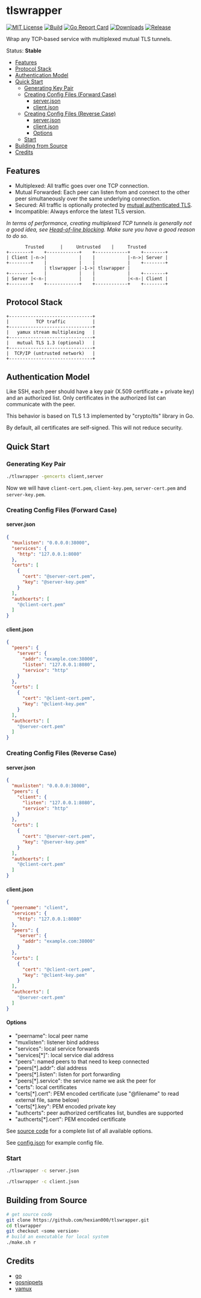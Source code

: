 # tlswrapper

[![MIT License](https://img.shields.io/github/license/hexian000/tlswrapper)](https://github.com/hexian000/tlswrapper/blob/master/LICENSE)
[![Build](https://github.com/hexian000/tlswrapper/actions/workflows/build.yaml/badge.svg)](https://github.com/hexian000/tlswrapper/actions/workflows/build.yaml)
[![Go Report Card](https://goreportcard.com/badge/github.com/hexian000/tlswrapper)](https://goreportcard.com/report/github.com/hexian000/tlswrapper)
[![Downloads](https://img.shields.io/github/downloads/hexian000/tlswrapper/total.svg)](https://github.com/hexian000/tlswrapper/releases)
[![Release](https://img.shields.io/github/release/hexian000/tlswrapper.svg?style=flat)](https://github.com/hexian000/tlswrapper/releases)

Wrap any TCP-based service with multiplexed mutual TLS tunnels.

Status: **Stable**

- [Features](#features)
- [Protocol Stack](#protocol-stack)
- [Authentication Model](#authentication-model)
- [Quick Start](#quick-start)
  - [Generating Key Pair](#generating-key-pair)
  - [Creating Config Files (Forward Case)](#creating-config-files-forward-case)
    - [server.json](#serverjson)
    - [client.json](#clientjson)
  - [Creating Config Files (Reverse Case)](#creating-config-files-reverse-case)
    - [server.json](#serverjson-1)
    - [client.json](#clientjson-1)
    - [Options](#options)
  - [Start](#start)
- [Building from Source](#building-from-source)
- [Credits](#credits)

## Features

- Multiplexed: All traffic goes over one TCP connection.
- Mutual Forwarded: Each peer can listen from and connect to the other peer simultaneously over the same underlying connection.
- Secured: All traffic is optionally protected by [mutual authenticated TLS](https://en.wikipedia.org/wiki/Mutual_authentication#mTLS).
- Incompatible: Always enforce the latest TLS version.

*In terms of performance, creating multiplexed TCP tunnels is generally not a good idea, see [Head-of-line blocking](https://en.wikipedia.org/wiki/Head-of-line_blocking). Make sure you have a good reason to do so.*

```
       Trusted      |     Untrusted    |     Trusted
+--------+    +------------+    +------------+    +--------+
| Client |-n->|            |    |            |-n->| Server |
+--------+    |            |    |            |    +--------+
              | tlswrapper |-1->| tlswrapper |
+--------+    |            |    |            |    +--------+
| Server |<-n-|            |    |            |<-n-| Client |
+--------+    +------------+    +------------+    +--------+
```

## Protocol Stack

```
+-------------------------------+
|          TCP traffic          |
+-------------------------------+
|   yamux stream multiplexing   |
+-------------------------------+
|   mutual TLS 1.3 (optional)   |
+-------------------------------+
|  TCP/IP (untrusted network)   |
+-------------------------------+
```

## Authentication Model

Like SSH, each peer should have a key pair (X.509 certificate + private key) and an authorized list. Only certificates in the authorized list can communicate with the peer.

This behavior is based on TLS 1.3 implemented by "crypto/tls" library in Go.

By default, all certificates are self-signed. This will not reduce security. 

## Quick Start

### Generating Key Pair

```sh
./tlswrapper -gencerts client,server
```

Now we will have `client-cert.pem`, `client-key.pem`, `server-cert.pem` and `server-key.pem`.

### Creating Config Files (Forward Case)

#### server.json

```json
{
  "muxlisten": "0.0.0.0:38000",
  "services": {
    "http": "127.0.0.1:8080"
  },
  "certs": [
    {
      "cert": "@server-cert.pem",
      "key": "@server-key.pem"
    }
  ],
  "authcerts": [
    "@client-cert.pem"
  ]
}
```

#### client.json

```json
{
  "peers": {
    "server": {
      "addr": "example.com:38000",
      "listen": "127.0.0.1:8080",
      "service": "http"
    }
  },
  "certs": [
    {
      "cert": "@client-cert.pem",
      "key": "@client-key.pem"
    }
  ],
  "authcerts": [
    "@server-cert.pem"
  ]
}
```

### Creating Config Files (Reverse Case)

#### server.json

```json
{
  "muxlisten": "0.0.0.0:38000",
  "peers": {
    "client": {
      "listen": "127.0.0.1:8080",
      "service": "http"
    }
  },
  "certs": [
    {
      "cert": "@server-cert.pem",
      "key": "@server-key.pem"
    }
  ],
  "authcerts": [
    "@client-cert.pem"
  ]
}
```

#### client.json

```json
{
  "peername": "client",
  "services": {
    "http": "127.0.0.1:8080"
  },
  "peers": {
    "server": {
      "addr": "example.com:38000"
    }
  },
  "certs": [
    {
      "cert": "@client-cert.pem",
      "key": "@client-key.pem"
    }
  ],
  "authcerts": [
    "@server-cert.pem"
  ]
}
```

#### Options

- "peername": local peer name
- "muxlisten": listener bind address
- "services": local service forwards
- "services[\*]": local service dial address
- "peers": named peers to that need to keep connected
- "peers[\*].addr": dial address
- "peers[\*].listen": listen for port forwarding
- "peers[\*].service": the service name we ask the peer for
- "certs": local certificates
- "certs[\*].cert": PEM encoded certificate (use "@filename" to read external file, same below)
- "certs[\*].key": PEM encoded private key
- "authcerts": peer authorized certificates list, bundles are supported
- "authcerts[\*].cert": PEM encoded certificate

See [source code](v3/config.go) for a complete list of all available options.

See [config.json](config.json) for example config file.

### Start

```sh
./tlswrapper -c server.json

./tlswrapper -c client.json
```

## Building from Source

```sh
# get source code
git clone https://github.com/hexian000/tlswrapper.git
cd tlswrapper
git checkout <some version>
# build an executable for local system
./make.sh r
```

## Credits

- [go](https://github.com/golang/go)
- [gosnippets](https://github.com/hexian000/gosnippets)
- [yamux](https://github.com/hashicorp/yamux)
